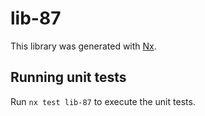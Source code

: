 # lib-87

This library was generated with [Nx](https://nx.dev).

## Running unit tests

Run `nx test lib-87` to execute the unit tests.
